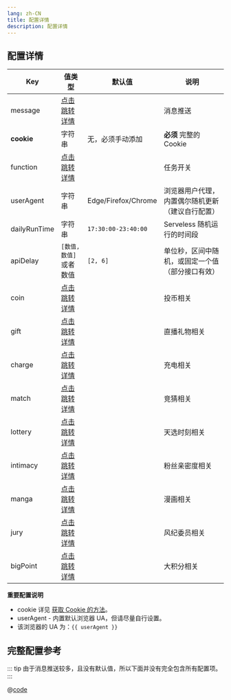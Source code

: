 ```yaml
---
lang: zh-CN
title: 配置详情
description: 配置详情
---
```


## 配置详情

| Key          | 值类型                               | 默认值              | 说明                                              |
| ------------ | ------------------------------------ | ------------------- | ------------------------------------------------- |
| message      | [点击跳转详情](./message.md)         |                     | 消息推送                                          |
| **cookie**   | 字符串                               | 无，必须手动添加    | **必须** 完整的 Cookie                            |
| function     | [点击跳转详情](./func.md)            |                     | 任务开关                                          |
| userAgent    | 字符串                               | Edge/Firefox/Chrome | 浏览器用户代理，内置偶尔随机更新 （建议自行配置） |
| dailyRunTime | 字符串                               | `17:30:00-23:40:00` | Serveless 随机运行的时间段                        |
| apiDelay     | `[数值, 数值]`或者数值               | `[2, 6]`            | 单位秒，区间中随机，或固定一个值（部分接口有效）  |
| coin         | [点击跳转详情](./func.md#投币)       |                     | 投币相关                                          |
| gift         | [点击跳转详情](./func.md#直播间礼物) |                     | 直播礼物相关                                      |
| charge       | [点击跳转详情](./func.md#充电)       |                     | 充电相关                                          |
| match        | [点击跳转详情](./func.md#竞猜)       |                     | 竞猜相关                                          |
| lottery      | [点击跳转详情](./func.md#天选时刻)   |                     | 天选时刻相关                                      |
| intimacy     | [点击跳转详情](./func.md#粉丝亲密度) |                     | 粉丝亲密度相关                                    |
| manga        | [点击跳转详情](./func.md#漫画任务)   |                     | 漫画相关                                          |
| jury         | [点击跳转详情](./func.md#风纪委员)   |                     | 风纪委员相关                                      |
| bigPoint     | [点击跳转详情](./func.md#大积分)     |                     | 大积分相关                                        |

**重要配置说明**

- cookie 详见 [获取 Cookie 的方法](./get_value.md#获取-cookie-的方法)。
- userAgent - 内置默认浏览器 UA，但请尽量自行设置。
- 该浏览器的 UA 为：<code>{{ userAgent }}</code>

## 完整配置参考

::: tip
由于消息推送较多，且没有默认值，所以下面并没有完全包含所有配置项。
:::

@[code](./all.json5)

<script setup>
import { ref, onMounted } from "vue";

const userAgent = ref('');

onMounted(() => {
  userAgent.value = navigator.userAgent;
});
</script>
